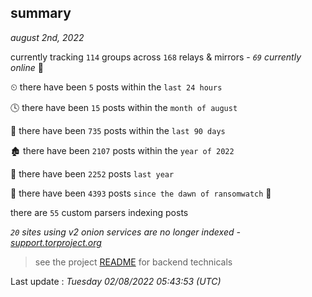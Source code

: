 
## summary
_august 2nd, 2022_

currently tracking `114` groups across `168` relays & mirrors - _`69` currently online_ 📡

⏲ there have been `5` posts within the `last 24 hours`

🕓 there have been `15` posts within the `month of august`

📅 there have been `735` posts within the `last 90 days`

🏚 there have been `2107` posts within the `year of 2022`

🚀 there have been `2252` posts `last year`

🦕 there have been `4393` posts `since the dawn of ransomwatch` 🐣

there are `55` custom parsers indexing posts

_`20` sites using v2 onion services are no longer indexed - [support.torproject.org](https://support.torproject.org/onionservices/v2-deprecation/)_

> see the project [README](https://github.com/jmousqueton/ransomwatch#readme) for backend technicals



Last update : _Tuesday 02/08/2022 05:43:53 (UTC)_


